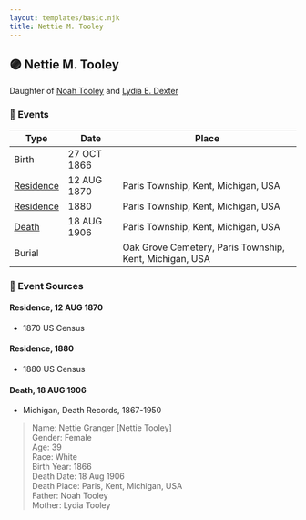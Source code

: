 ```yaml
---
layout: templates/basic.njk
title: Nettie M. Tooley
---
```

## 🟣 Nettie M. Tooley

Daughter of [Noah Tooley](/people/8/84640933) and [Lydia E. Dexter](/people/6/67357568)

### 📆 Events

Type | Date | Place
------ | ------ | ------
Birth | 27 OCT 1866 |
[Residence](#event-event-0) | 12 AUG 1870 | Paris Township, Kent, Michigan, USA
[Residence](#event-event-1) | 1880 | Paris Township, Kent, Michigan, USA
[Death](#event-event-5) | 18 AUG 1906 | Paris Township, Kent, Michigan, USA
Burial |  | Oak Grove Cemetery, Paris Township, Kent, Michigan, USA

### 📰 Event Sources

#### <a id="event-event-0"></a> Residence, 12 AUG 1870
* 1870 US Census

#### <a id="event-event-1"></a> Residence, 1880
* 1880 US Census

#### <a id="event-event-5"></a> Death, 18 AUG 1906
* Michigan, Death Records, 1867-1950
>   
  > Name: Nettie Granger [Nettie Tooley]   
  > Gender: Female  
  > Age: 39  
  > Race: White  
  > Birth Year: 1866  
  > Death Date: 18 Aug 1906  
  > Death Place: Paris, Kent, Michigan, USA  
  > Father: Noah Tooley  
  > Mother: Lydia Tooley
